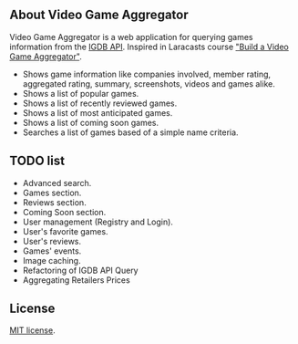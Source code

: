 ## About Video Game Aggregator

Video Game Aggregator is a web application for querying games information from the [IGDB API](https://www.igdb.com). Inspired in Laracasts course ["Build a Video Game Aggregator"](https://laracasts.com/series/build-a-video-game-aggregator).

- Shows game information like companies involved, member rating, aggregated rating, summary, screenshots, videos and games alike.
- Shows a list of popular games.
- Shows a list of recently reviewed games.
- Shows a list of most anticipated games.
- Shows a list of coming soon games.
- Searches a list of games based of a simple name criteria.

## TODO list

- Advanced search.
- Games section.
- Reviews section.
- Coming Soon section.
- User management (Registry and Login).
- User's favorite games.
- User's reviews.
- Games' events.
- Image caching.
- Refactoring of IGDB API Query 
- Aggregating Retailers Prices

## License

[MIT license](https://opensource.org/licenses/MIT).
